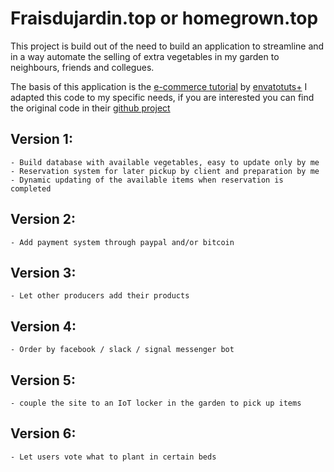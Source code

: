 # Fraisdujardin.top or homegrown.top

This project is build out of the need to build an application to streamline and in a way automate the selling of extra vegetables in my garden to neighbours, friends and collegues.

The basis of this application is the [e-commerce tutorial][2] by [envatotuts+][1]
I adapted this code to my specific needs, if you are interested you can find the original code in their [github project][3]

Version 1:
--------
	- Build database with available vegetables, easy to update only by me
	- Reservation system for later pickup by client and preparation by me
	- Dynamic updating of the available items when reservation is completed
Version 2:
--------
	- Add payment system through paypal and/or bitcoin
Version 3:
--------
	- Let other producers add their products
Version 4:
--------
	- Order by facebook / slack / signal messenger bot
Version 5:
--------
	- couple the site to an IoT locker in the garden to pick up items
Version 6:
----------
	- Let users vote what to plant in certain beds

[1]: http://www.tutsplus.com
[2]: https://code.tutsplus.com/courses/build-a-store-with-a-payment-gateway-in-rails/lessons/bootstrap-our-rails-application
[3]: https://github.com/tutsplus/rails_store_with_braintree/blob/master/app/assets/stylesheets/application.css


<!-- ---------- Future ref -------------

# README

This README would normally document whatever steps are necessary to get the
application up and running.

Things you may want to cover:

* Ruby version
	2.1.3
* System dependencies

Install Image magick when on Mac:
	brew install graphicsmagick

* Configuration

* Database creation

* Database initialization

* How to run the test suite

* Services (job queues, cache servers, search engines, etc.)

* Deployment instructions

* ...
 -->